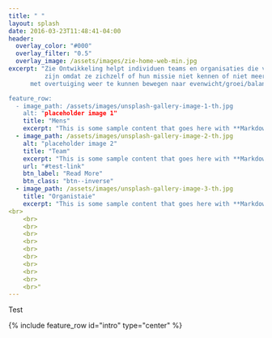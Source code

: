 ```yaml
---
title: " "
layout: splash
date: 2016-03-23T11:48:41-04:00
header:
  overlay_color: "#000"
  overlay_filter: "0.5"
  overlay_image: /assets/images/zie-home-web-min.jpg
excerpt: "Zie Ontwikkeling helpt individuen teams en organisaties die vastgelopen <br>
          zijn omdat ze zichzelf of hun missie niet kennen of niet meer zien, om <br>
	  met overtuiging weer te kunnen bewegen naar evenwicht/groei/balans/resultaat 

feature_row:
  - image_path: /assets/images/unsplash-gallery-image-1-th.jpg
    alt: "placeholder image 1"
    title: "Mens"
    excerpt: "This is some sample content that goes here with **Markdown** formatting."
  - image_path: /assets/images/unsplash-gallery-image-2-th.jpg
    alt: "placeholder image 2"
    title: "Team"
    excerpt: "This is some sample content that goes here with **Markdown** formatting."
    url: "#test-link"
    btn_label: "Read More"
    btn_class: "btn--inverse"
  - image_path: /assets/images/unsplash-gallery-image-3-th.jpg
    title: "Organistaie"
    excerpt: "This is some sample content that goes here with **Markdown** formatting."
<br>
	<br>
	<br>
	<br>
	<br>
	<br>
	<br>
	<br>
	<br>	
	<br>
	<br>"
---
```

<p>
Test
</p>

{% include feature_row id="intro" type="center" %}

